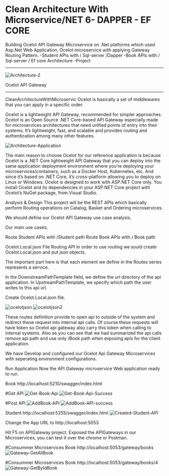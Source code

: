 # Clean Architecture With Microservice/NET 6- DAPPER - EF CORE
Building Ocelot API Gateway Microservice on .Net platforms which used Asp.Net Web Application, Ocelot microservice with applying Gateway Routing Pattern.
  -Student APIs with / Sql-server /Dapper
  -Book APIs with / Sql-server / Ef core
Architecture -Project
_______________________

![Architecture-2](https://github.com/HeritierMav-2023/CleanArchitectureWithMicroservice/assets/148790419/489164d8-21f2-4714-a5b2-8433eeb170b6)

Ocelot API Gateway
___________________________
CleanArchitectureWithMicroservic
Ocelot is basically a set of middlewares that you can apply in a specific order.

Ocelot is a lightweight API Gateway, recommended for simpler approaches. Ocelot is an Open Source .NET Core-based API Gateway especially made for microservices architectures that need unified points of entry into their systems. It’s lightweight, fast, and scalable and provides routing and authentication among many other features.

![Architecture-Application](https://github.com/HeritierMav-2023/CleanArchitectureWithMicroservice/assets/148790419/b337760f-ceeb-4d1d-b4a7-5e4a22b1c733)

The main reason to choose Ocelot for our reference application is because Ocelot is a .NET Core lightweight API Gateway that you can deploy into the same application deployment environment where you’re deploying your microservices/containers, such as a Docker Host, Kubernetes, etc. And since it’s based on .NET Core, it’s cross-platform allowing you to deploy on Linux or Windows.
Ocelot is designed to work with ASP.NET Core only. You install Ocelot and its dependencies in your ASP.NET Core project with Ocelot’s NuGet package, from Visual Studio.

Analysis & Design
This project will be the REST APIs which basically perform Routing operations on Catalog, Basket and Ordering microservices.

We should define our Ocelot API Gateway use case analysis.

Our main use cases;

Route Student APIs with /Student path
Route Book APIs with / Book path

Ocelot.Local.json File Routing API
In order to use routing we sould create Ocelot.Local.json and put json objects.

The important part here is that each element we define in the Routes series represents a service.

In the DownstreamPathTemplate field, we define the url directory of the api application. In UpstreamPathTemplate, we specify which path the user writes to this api url.

Create Ocelot.Local.json file.

![ocelotjson](https://github.com/HeritierMav-2023/CleanArchitectureWithMicroservice/assets/148790419/27aa89db-7e34-44ab-868d-13e0d1027108)
![ocelotjson2](https://github.com/HeritierMav-2023/CleanArchitectureWithMicroservice/assets/148790419/97503a9e-9f23-444d-8267-78cae68b0cce)

These routes definition provide to open api to outside of the system and redirect these request into internal api calls.
Of course these requests will have token so Ocelot api gateway also carry this token when calling to internal systems.
Also as you can see that we had summarized the api calls remove api path and use only /Book path when exposing apis for the client application.

We have Develop and configured our Ocelot Api Gateway Microservices with seperating environment configurations.

Run Application
Now the API Gateway microservice Web application ready to run.

Book
http://localhost:5210/swagger/index.html

#Get API
![Get-Book-Api](https://github.com/HeritierMav-2023/CleanArchitectureWithMicroservice/assets/148790419/74e51e98-4b1d-4bf7-a918-16ff1cc5b450)
![Get-Book-Api-Success](https://github.com/HeritierMav-2023/CleanArchitectureWithMicroservice/assets/148790419/ff85668f-ab3e-4957-8a5a-8b3cbbc1527e)

#Post API
![AddBook-API](https://github.com/HeritierMav-2023/CleanArchitectureWithMicroservice/assets/148790419/6e40af58-4c1b-42a7-a70b-5555afa199e6)
![AddBook-API-success](https://github.com/HeritierMav-2023/CleanArchitectureWithMicroservice/assets/148790419/acbcee75-1c5c-4eb5-a340-9f457226e635)

Student
http://localhost:5255/swagger/index.html
![Created-Student-API](https://github.com/HeritierMav-2023/CleanArchitectureWithMicroservice/assets/148790419/fa89800a-7077-4af8-8751-6447ce5ebf50)

Change the App URL to http://localhost:5053

Hit F5 on APIGateway project.
Exposed the APIGateways in our Microservices, you can test it over the chrome or Postman.

#Consummer Microservices Book http://localhost:5053/gateway/books
![Gateway-GetAllBook](https://github.com/HeritierMav-2023/CleanArchitectureWithMicroservice/assets/148790419/64139fbf-cd4f-4346-afad-826e3166573c)

#Consummer Microservices Book  http://localhost:5053/gateway/books/4
![Gateway-GetByIdBook](https://github.com/HeritierMav-2023/CleanArchitectureWithMicroservice/assets/148790419/299b7c6a-46eb-45fc-a3d3-54bf55c9fa79)



